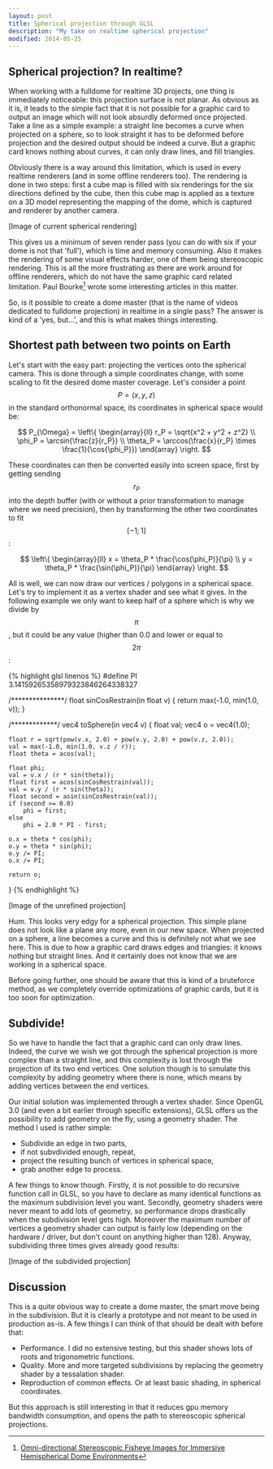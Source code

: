 ```yaml
---
layout: post
title: Spherical projection through GLSL
description: "My take on realtime spherical projection"
modified: 2014-05-25
---
```


## Spherical projection? In realtime?

When working with a fulldome for realtime 3D projects, one thing is immediately noticeable: this projection surface is not planar. As obvious as it is, it leads to the simple fact that it is not possible for a graphic card to output an image which will not look absurdly deformed once projected. Take a line as a simple example: a straight line becomes a curve when projected on a sphere, so to look straight it has to be deformed before projection and the desired output should be indeed a curve. But a graphic card knows nothing about curves, it can only draw lines, and fill triangles.

Obviously there is a way around this limitation, which is used in every realtime renderers (and in some offline renderers too). The rendering is done in two steps: first a cube map is filled with six renderings for the six directions defined by the cube, then this cube map is applied as a texture on a 3D model representing the mapping of the dome, which is captured and renderer by another camera.

[Image of current spherical rendering]

This gives us a minimum of seven render pass (you can do with six if your dome is not that 'full'), which is time and memory consuming. Also it makes the rendering of some visual effects harder, one of them being stereoscopic rendering. This is all the more frustrating as there are work around for offline renderers, which do not have the same graphic card related limitation. Paul Bourke[^1] wrote some interesting articles in this matter.

So, is it possible to create a dome master (that is the name of videos dedicated to fulldome projection) in realtime in a single pass? The answer is kind of a 'yes, but...', and this is what makes things interesting.

## Shortest path between two points on Earth

Let's start with the easy part: projecting the vertices onto the spherical camera. This is done through a simple coordinates change, with some scaling to fit the desired dome master coverage. Let's consider a point $$ P = (x, y, z) $$ in the standard orthonormal space, its coordinates in spherical space would be:

$$
P_{\Omega} = \left\{ \begin{array}{ll} r_P = \sqrt{x^2 + y^2 + z^2} \\
                                       \phi_P = \arcsin{\frac{z}{r_P}} \\
                                       \theta_P = \arccos(\frac{x}{r_P} \times \frac{1}{\cos{\phi_P}})
             \end{array}
\right.
$$

These coordinates can then be converted easily into screen space, first by getting sending $$ r_P $$ into the depth buffer (with or without a prior transformation to manage where we need precision), then by transforming the other two coordinates to fit $$ [-1; 1] $$:

$$
\left\{ \begin{array}{ll} x = \theta_P * \frac{\cos(\phi_P)}{\pi} \\
                          y = \theta_P * \frac{\sin(\phi_P)}{\pi}
        \end{array}
\right.
$$

All is well, we can now draw our vertices / polygons in a spherical space. Let's try to implement it as a vertex shader and see what it gives. In the following example we only want to keep half of a sphere which is why we divide by $$ \pi $$, but it could be any value (higher than 0.0 and lower or equal to $$ 2\pi $$:

{% highlight glsl linenos %}
#define PI 3.14159265358979323846264338327

/***************/
float sinCosRestrain(in float v)
{
    return max(-1.0, min(1.0, v));
}

/*************/
vec4 toSphere(in vec4 v)
{
    float val;
    vec4 o = vec4(1.0);

    float r = sqrt(pow(v.x, 2.0) + pow(v.y, 2.0) + pow(v.z, 2.0));
    val = max(-1.0, min(1.0, v.z / r));
    float theta = acos(val);

    float phi;
    val = v.x / (r * sin(theta));
    float first = acos(sinCosRestrain(val));
    val = v.y / (r * sin(theta));
    float second = asin(sinCosRestrain(val));
    if (second >= 0.0)
        phi = first;
    else
        phi = 2.0 * PI - first;

    o.x = theta * cos(phi);
    o.y = theta * sin(phi);
    o.y /= PI;
    o.x /= PI;

    return o;
}
{% endhighlight %}

[Image of the unrefined projection]

Hum. This looks very edgy for a spherical projection. This simple plane does not look like a plane any more, even in our new space. When projected on a sphere, a line becomes a curve and this is definitely not what we see here. This is due to how a graphic card draws edges and triangles: it knows nothing but straight lines. And it certainly does not know that we are working in a spherical space.

Before going further, one should be aware that this is kind of a bruteforce method, as we completely override optimizations of graphic cards, but it is too soon for optimization.

## Subdivide!

So we have to handle the fact that a graphic card can only draw lines. Indeed, the curve we wish we got through the spherical projection is more complex than a straight line, and this complexity is lost through the projection of its two end vertices. One solution though is to simulate this complexity by adding geometry where there is none, which means by adding vertices between the end vertices.

Our initial solution was implemented through a vertex shader. Since OpenGL 3.0 (and even a bit earlier through specific extensions), GLSL offers us the possibility to add geometry on the fly, using a geometry shader. The method I used is rather simple:

- Subdivide an edge in two parts,
- if not subvdivided enough, repeat,
- project the resulting bunch of vertices in spherical space,
- grab another edge to process.

A few things to know though. Firstly, it is not possible to do recursive function call in GLSL, so you have to declare as many identical functions as the maximum subdivision level you want. Secondly, geometry shaders were never meant to add lots of geometry, so performance drops drastically when the subdivision level gets high. Moreover the maximum number of vertices a geometry shader can output is fairly low (depending on the hardware / driver, but don't count on anything higher than 128). Anyway, subdividing three times gives already good results:

[Image of the subdivided projection]

## Discussion

This is a quite obvious way to create a dome master, the smart move being in the subdivision. But it is clearly a prototype and not meant to be used in production as-is. A few things I can think of that should be dealt with before that:

- Performance. I did no extensive testing, but this shader shows lots of roots and trigonometric functions.
- Quality. More and more targeted subdivisions by replacing the geometry shader by a tessalation shader.
- Reproduction of common effects. Or at least basic shading, in spherical coordinates.

But this approach is still interesting in that it reduces gpu memory bandwidth consumption, and opens the path to stereoscopic spherical projections.

[^1]: [Omni-directional Stereoscopic Fisheye Images for Immersive Hemispherical Dome Environments](http://paulbourke.net/papers/cgat09)
